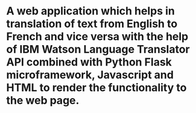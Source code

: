 # A web application which helps in translation of text from English to French and vice versa with the help of IBM Watson Language Translator API combined with Python Flask microframework, Javascript and HTML to render the functionality to the web page.
